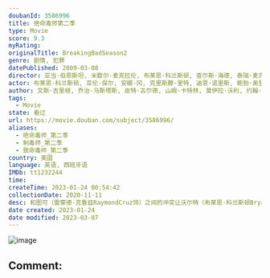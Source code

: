 ```yaml
---
doubanId: 3586996
title: 绝命毒师第二季
type: Movie
score: 9.3
myRating: 
originalTitle: BreakingBadSeason2
genre: 剧情, 犯罪
datePublished: 2009-03-08
director: 亚当·伯恩斯坦, 米歇尔·麦克拉伦, 布莱恩·科兰斯顿, 查尔斯·海德, 泰瑞·麦克多诺, 约翰·达尔, 约翰·伦克, 彼得·梅达克, 费利克斯·恩里克斯·阿尔科拉, 菲尔·亚伯拉罕, 科林·巴克西
actor: 布莱恩·科兰斯顿, 亚伦·保尔, 安娜·冈, 克里斯滕·里特, 迪恩·诺里斯, 鲍勃·奥登科克, 蒂娜·帕克, 山姆·麦克莫里, 迈克尔·博夫舍维尔, 艾萨克·卡皮, 雷·韦克曼, 瑞欧·亚历山大, 克里斯托弗·科辛斯, 科科·布朗, 查尔斯·贝克, 戴维·尤里, 德鲁·沃特斯, 托德·特里, 汤姆·基什奇, 迈克尔·肖姆斯·维尔斯, 哈里·格罗内尔, 奈杰尔·吉布斯, 瑞恩·李, 卡赖伯·兰德里·琼斯, 史蒂芬·迈克尔·克扎达, 吉安卡罗·埃斯波西托, 贝琪·勃兰特, 马克·马戈利斯, ·考尔斯, ·米特, 乔纳森·班克斯, 约翰·德·兰西, 丹尼·特雷霍, 安娜贝尔·阿科斯塔, 戴尔·迪奇, 雷蒙德·克鲁斯, 泰丝·哈珀, 卡门塞兰诺, 马特·琼斯, 杰西卡·赫特
author: 文斯·吉里根, 乔治·马斯塔斯, 皮特·古尔德, 山姆·卡特林, 莫伊拉·沃利, 约翰·施班, ·罗伯茨
tags:
  - Movie
state: 看过
url: https://movie.douban.com/subject/3586996/
aliases:
  - 绝命毒师_第二季
  - 制毒师_第二季
  - 致命毒师_第二季
country: 美国
language: 英语, 西班牙语
IMDb: tt1232244
time: 
createTime: 2023-01-24 00:54:42
collectionDate: 2020-11-11
desc: 和图可（雷蒙德·克鲁兹RaymondCruz饰）之间的冲突让沃尔特（布莱恩·科兰斯顿BryanCranston饰）与杰西（亚伦·保尔AaronPaul饰）明白了毒品行业之中的危险与血...
date created: 2023-01-24
date modified: 2023-03-07
---
```


![image](p2016505705.jpg)

Comment:
---
